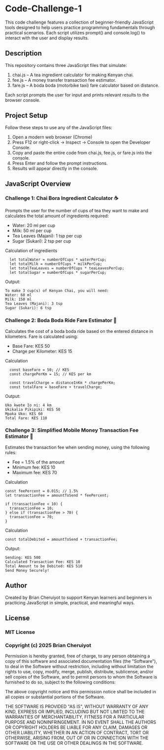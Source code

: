 # Code-Challenge-1

This code challenge features a collection of beginner-friendly JavaScript tools designed to help users practice programming fundamentals through practical scenarios. Each script utilizes prompt() and console.log() to interact with the user and display results.


## Description

This repository contains three JavaScript files that simulate:

1. chai.js – A tea ingredient calculator for making Kenyan chai.
2. fee.js – A money transfer transaction fee estimator.
3. fare.js – A boda boda (motorbike taxi) fare calculator based on distance.

Each script prompts the user for input and prints relevant results to the browser console. 

## Project Setup

Follow these steps to use any of the JavaScript files:

1. Open a modern web browser (Chrome)
2. Press F12 or right-click → Inspect → Console to open the Developer Console.
3. Copy and paste the entire code from chai.js, fee.js, or fare.js into the console.
4. Press Enter and follow the prompt instructions.
5. Results will appear directly in the console.



## JavaScript Overview

### Challenge 1: Chai Bora Ingredient Calculator ☕

Prompts the user for the number of cups of tea they want to make and calculates the total amount of ingredients required:

* Water: 20 ml per cup
* Milk: 50 ml per cup
* Tea Leaves (Majani): 1 tsp per cup
* Sugar (Sukari): 2 tsp per cup

Calculation of ingredients
```
  let totalWater = numberOfCups * waterPerCup;
  let totalMilk = numberOfCups * milkPerCup;
  let totalTeaLeaves = numberOfCups * teaLeavesPerCup;
  let totalSugar = numberOfCups * sugarPerCup;
```

Output:

```
To make 3 cup(s) of Kenyan Chai, you will need:
Water: 60 ml
Milk: 150 ml
Tea Leaves (Majani): 3 tsp
Sugar (Sukari): 6 tsp
```


### Challenge 2: Boda Boda Ride Fare Estimator 🛵

Calculates the cost of a boda boda ride based on the entered distance in kilometers. Fare is calculated using:

* Base Fare: KES 50
* Charge per Kilometer: KES 15

Calculation
```
  const baseFare = 50; // KES
  const chargePerKm = 15; // KES per km

  const travelCharge = distanceInKm * chargePerKm;
  const totalFare = baseFare + travelCharge;
```

Output:

```
Uko kwote Io ni: 4 km
Ukikalia Pikipiki: KES 50
Mpaka Uko: KES 60
Total Fare: KES 110
```

### Challenge 3: Simplified Mobile Money Transaction Fee Estimator 📱

Estimates the transaction fee when sending money, using the following rules:

* Fee = 1.5% of the amount
* Minimum fee: KES 10
* Maximum fee: KES 70

Calculation
  ```
  const feePercent = 0.015; // 1.5%
  let transactionFee = amountToSend * feePercent;

  if (transactionFee < 10) {
    transactionFee = 10;
  } else if (transactionFee > 70) {
    transactionFee = 70;
  }
  ```
Calculation
```
const totalDebited = amountToSend + transactionFee;
```

Output:

```
Sending: KES 500
Calculated Transaction Fee: KES 10
Total Amount to be Debited: KES 510
Send Money Securely!
```





## Author
Created by Brian Cheruiyot to support Kenyan learners and beginners in practicing JavaScript in simple, practical, and meaningful ways.

## License
### MIT License

### Copyright (c) 2025 Brian Cheruiyot

Permission is hereby granted, free of charge, to any person obtaining a copy
of this software and associated documentation files (the "Software"), to deal
in the Software without restriction, including without limitation the rights
to use, copy, modify, merge, publish, distribute, sublicense, and/or sell
copies of the Software, and to permit persons to whom the Software is
furnished to do so, subject to the following conditions:

The above copyright notice and this permission notice shall be included in all
copies or substantial portions of the Software.

THE SOFTWARE IS PROVIDED "AS IS", WITHOUT WARRANTY OF ANY KIND, EXPRESS OR
IMPLIED, INCLUDING BUT NOT LIMITED TO THE WARRANTIES OF MERCHANTABILITY,
FITNESS FOR A PARTICULAR PURPOSE AND NONINFRINGEMENT. IN NO EVENT SHALL THE
AUTHORS OR COPYRIGHT HOLDERS BE LIABLE FOR ANY CLAIM, DAMAGES OR OTHER
LIABILITY, WHETHER IN AN ACTION OF CONTRACT, TORT OR OTHERWISE, ARISING FROM,
OUT OF OR IN CONNECTION WITH THE SOFTWARE OR THE USE OR OTHER DEALINGS IN THE
SOFTWARE.
